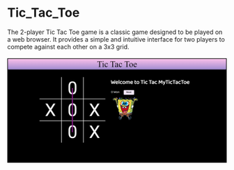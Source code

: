 # Tic_Tac_Toe
The 2-player Tic Tac Toe game is a classic game designed to be played on a web browser. It provides a simple and intuitive interface for two players to compete against each other on a 3x3 grid.
<br>
<br>
<img src="preview.png" alt="">
